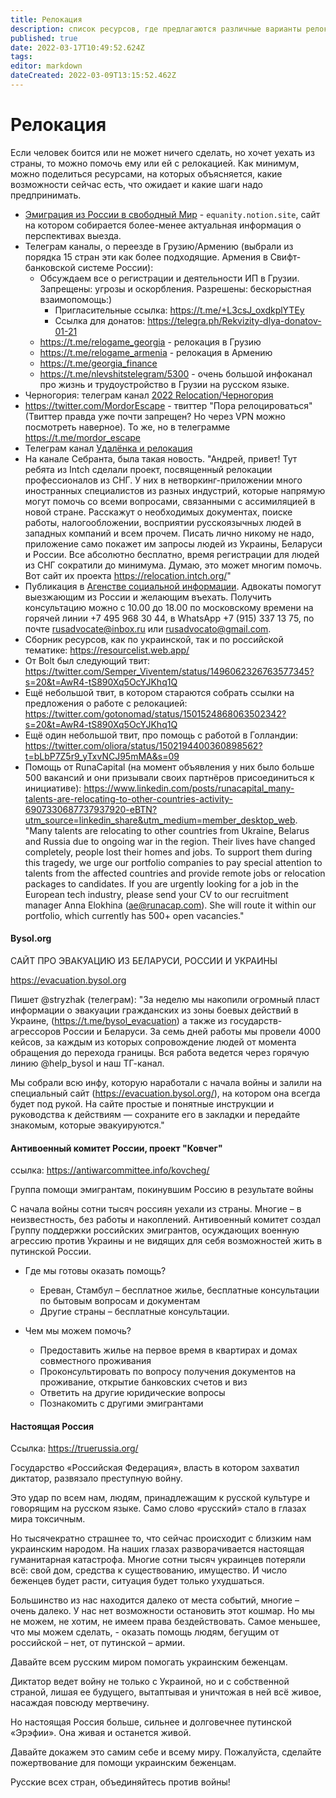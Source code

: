 ```yaml
---
title: Релокация
description: список ресурсов, где предлагаются различные варианты релокации и поиска работы за пределами РФ.
published: true
date: 2022-03-17T10:49:52.624Z
tags: 
editor: markdown
dateCreated: 2022-03-09T13:15:52.462Z
---
```


# Релокация

Если человек боится или не может ничего сделать, но хочет уехать из страны, то можно помочь ему или ей с релокацией. Как минимум, можно поделиться ресурсами, на которых объясняется, какие возможности сейчас есть, что ожидает и какие шаги надо предпринимать.

* [Эмиграция из России в свободный Мир](https://equanity.notion.site/equanity/6bb0d8655cf44d25993fb11d14456d5e) - `equanity.notion.site`, сайт на котором собирается более-менее актуальная информация о перспективах выезда.
* Телеграм каналы, о переезде в Грузию/Армению (выбрали из порядка 15 стран эти как более подходящие. Армения в Свифт-банковской системе России):
	* Обсуждаем все о регистрации и деятельности ИП в Грузии. Запрещены: угрозы и оскорбления. Разрешены: бескорыстная взаимопомощь:)
		* Пригласительные ссылка: https://t.me/+L3csJ_oxdkplYTEy 
		* Ссылка для донатов: https://telegra.ph/Rekvizity-dlya-donatov-01-21
	* https://t.me/relogame_georgia - релокация в Грузию
  * https://t.me/relogame_armenia - релокация в Армению
  * https://t.me/georgia_finance
  * https://t.me/nlevshitstelegram/5300 - очень большой инфоканал про жизнь и трудоустройство в Грузии на русском языке.
* Черногория: телеграм канал [2022 Relocation/Черногория](https://t.me/+3tDVz68l09Y2Y2My)
* https://twitter.com/MordorEscape - твиттер "Пора релоцироваться" (Твиттер правда уже почти запрещен? Но через VPN можно посмотреть наверное). То же, но в телеграмме https://t.me/mordor_escape
* Телеграм канал [Удалёнка и релокация](https://t.co/eOzfyDAOlb)
* На канале Себранта, была такая новость. "Андрей, привет! Тут ребята из Intch сделали проект, посвященный релокации профессионалов из СНГ. У них в нетворкинг-приложении много иностранных специалистов из разных индустрий, которые напрямую могут помочь со всеми вопросами, связанными с ассимиляцией в новой стране. Расскажут о необходимых документах, поиске работы, налогообложении, восприятии русскоязычных людей в западных компаний и всем прочем. Писать лично никому не надо, приложение само покажет им запросы людей из Украины, Беларуси и России. Все абсолютно бесплатно, время регистрации для людей из СНГ сократили до минимума. Думаю, это может многим помочь. Вот сайт их проекта https://relocation.intch.org/"
* Публикация в [Агенстве социальной информации](https://www.asi.org.ru/news/2022/03/09/zarabotal-proekt-v-zashhitu-lyudej-iz-rossii-i-stran-sng-kotorye-hotyat-uehat-iz-svoej-strany/). Адвокаты помогут выезжающим из России и желающим въехать. Получить консультацию можно с 10.00 до 18.00 по московскому времени на горячей линии +7 495 968 30 44, в WhatsApp +7 (915) 337 13 75, по почте rusadvocate@inbox.ru или rusadvocato@gmail.com.
* Сборник ресурсов, как по украинской, так и по российской тематике: https://resourcelist.web.app/
* От Bolt был следующий твит: https://twitter.com/Semper_Viventem/status/1496062326763577345?s=20&t=AwR4-tS890Xq5OcYJKhq1Q
* Ещё небольшой твит, в котором стараются собрать ссылки на предложения о работе с релокацией: https://twitter.com/gotonomad/status/1501524868063502342?s=20&t=AwR4-tS890Xq5OcYJKhq1Q
* Ещё один небольшой твит, про помощь с работой в Голландии: https://twitter.com/oliora/status/1502194400360898562?t=bLbP7Z5r9_yTxvNCJ95mMA&s=09
* Помощь от RunaCapital (на момент объявления у них было больше 500 вакансий и они призывали своих партнёров присоединиться к инициативе): https://www.linkedin.com/posts/runacapital_many-talents-are-relocating-to-other-countries-activity-6907330687737937920-eBTN?utm_source=linkedin_share&utm_medium=member_desktop_web. "Many talents are relocating to other countries from Ukraine, Belarus and Russia due to ongoing war in the region. Their lives have changed completely, people lost their homes and jobs. To support them during this tragedy, we urge our portfolio companies to pay special attention to talents from the affected countries and provide remote jobs or relocation packages to candidates. If you are urgently looking for a job in the European tech industry, please send your CV to our recruitment manager Anna Elokhina (ae@runacap.com). She will route it within our portfolio, which currently has 500+ open vacancies."

#### Bysol.org
САЙТ ПРО ЭВАКУАЦИЮ ИЗ БЕЛАРУСИ, РОССИИ И УКРАИНЫ

https://evacuation.bysol.org

Пишет @stryzhak (телеграм): "За неделю мы накопили огромный пласт информации о эвакуации гражданских из зоны боевых действий в Украине, (https://t.me/bysol_evacuation) а также из государств-агрессоров России и Беларуси. За семь дней работы мы провели 4000 кейсов, за каждым из которых сопровождение людей от момента обращения до перехода границы. Вся работа ведется через горячую линию @help_bysol и наш ТГ-канал.

Мы собрали всю инфу, которую наработали с начала войны и залили на специальный сайт (https://evacuation.bysol.org/), на котором она всегда будет под рукой. На сайте простые и понятные инструкции и руководства к действиям — сохраните его в закладки и передайте знакомым, которые эвакуируются."

#### Антивоенный комитет России, проект "Ковчег"

ссылка: https://antiwarcommittee.info/kovcheg/

Группа помощи эмигрантам, покинувшим Россию в результате войны

С начала войны сотни тысяч россиян уехали из страны. Многие – в неизвестность, без работы и накоплений. Антивоенный комитет создал Группу поддержки российских эмигрантов, осуждающих военную агрессию против Украины и не видящих для себя возможностей жить в путинской России.

* Где мы готовы оказать помощь?
	* Ереван, Стамбул – бесплатное жилье, бесплатные консультации по бытовым вопросам и документам
	* Другие страны – бесплатные консультации.

* Чем мы можем помочь?
	* Предоставить жилье на первое время в квартирах и домах совместного проживания
	* Проконсультировать по вопросу получения документов на проживание, открытие банковских счетов и виз
	* Ответить на другие юридические вопросы
	* Познакомить с другими эмигрантами

#### Настоящая Россия

Ссылка: https://truerussia.org/

Государство «Российская Федерация», власть в котором захватил диктатор, развязало преступную войну.

Это удар по всем нам, людям, принадлежащим к русской культуре и говорящим на русском языке. Само слово «русский» стало в глазах мира токсичным.

Но тысячекратно страшнее то, что сейчас происходит с близким нам украинским народом. На наших глазах разворачивается настоящая гуманитарная катастрофа. Многие сотни тысяч украинцев потеряли всё: свой дом, средства к существованию, имущество. И число беженцев будет расти, ситуация будет только ухудшаться.

Большинство из нас находится далеко от места событий, многие – очень далеко. У нас нет возможности остановить этот кошмар. Но мы не можем, не хотим, не имеем права бездействовать. Самое меньшее, что мы можем сделать, - оказать помощь людям, бегущим от российской – нет, от путинской – армии.

Давайте всем русским миром помогать украинским беженцам.

Диктатор ведет войну не только с Украиной, но и с собственной страной, лишая ее будущего, вытаптывая и уничтожая в ней всё живое, насаждая повсюду мертвечину.

Но настоящая Россия больше, сильнее и долговечнее путинской «Эрэфии». Она живая и останется живой.

Давайте докажем это самим себе и всему миру. Пожалуйста, сделайте пожертвование для помощи украинским беженцам.

Русские всех стран, объединяйтесь против войны!

